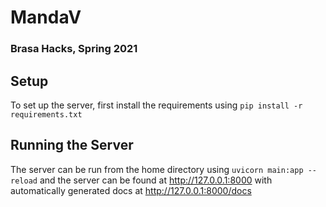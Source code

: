 # MandaV

### Brasa Hacks, Spring 2021

## Setup

To set up the server, first install the requirements using 
`pip install -r requirements.txt`

## Running the Server
The server can be run from the home directory using
`uvicorn main:app --reload`
and the server can be found at
http://127.0.0.1:8000
with automatically generated docs at
http://127.0.0.1:8000/docs


